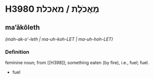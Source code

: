 # H3980 מַאֲכֹלֶת / מאכלת

## maʼăkôleth

_(mah-ak-o'-leth | ma-uh-koh-LET | ma-uh-hoh-LET)_

### Definition

feminine noun; from [[H398]]; something eaten (by fire), i.e., fuel; fuel.

- fuel

